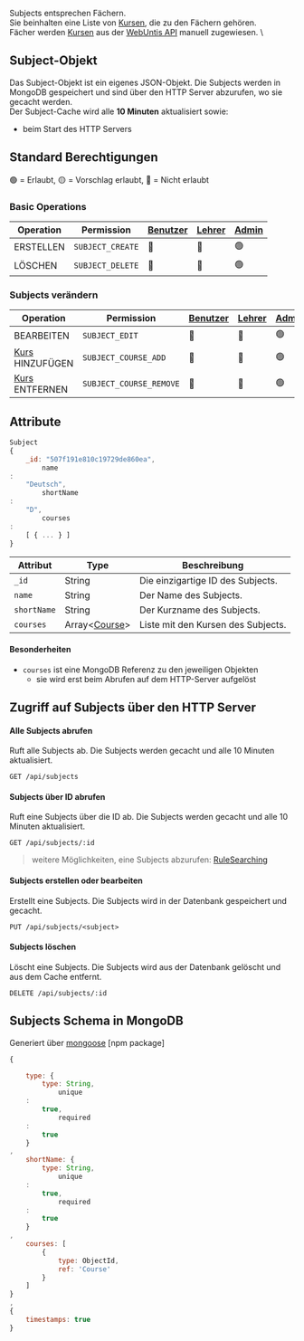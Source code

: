 Subjects entsprechen Fächern. \
Sie beinhalten eine Liste von [Kursen](https://github.com/Academi-fy/backend/wiki/Course), die zu den Fächern gehören. \
Fächer werden [Kursen](https://github.com/Academi-fy/backend/wiki/Course) aus
der [WebUntis API](https://help.untis.at/hc/de/articles/4886785534354-API-documentation-for-integration-partners)
manuell zugewiesen. \

## Subject-Objekt

Das Subject-Objekt ist ein eigenes JSON-Objekt. Die Subjects werden in MongoDB gespeichert und sind über den HTTP Server
abzurufen, wo sie gecacht werden. \
Der Subject-Cache wird alle **10 Minuten** aktualisiert sowie:

- beim Start des HTTP Servers

## Standard Berechtigungen

🟢 = Erlaubt,
🟡 = Vorschlag erlaubt,
🔴 = Nicht erlaubt

### Basic Operations

| Operation | Permission       | [Benutzer](https://github.com/Academi-fy/backend/wiki/User) | [Lehrer](https://github.com/Academi-fy/backend/wiki/User) | [Admin](https://github.com/Academi-fy/backend/wiki/User) |
|-----------|------------------|-------------------------------------------------------------|-----------------------------------------------------------|----------------------------------------------------------|
| ERSTELLEN | `SUBJECT_CREATE` | 🔴                                                          | 🔴                                                        | 🟢                                                       |
| LÖSCHEN   | `SUBJECT_DELETE` | 🔴                                                          | 🔴                                                        | 🟢                                                       |

### Subjects verändern

| Operation                                                            | Permission              | [Benutzer](https://github.com/Academi-fy/backend/wiki/User) | [Lehrer](https://github.com/Academi-fy/backend/wiki/User) | [Admin](https://github.com/Academi-fy/backend/wiki/User) |
|----------------------------------------------------------------------|-------------------------|-------------------------------------------------------------|-----------------------------------------------------------|----------------------------------------------------------|
| BEARBEITEN                                                           | `SUBJECT_EDIT`          | 🔴                                                          | 🔴                                                        | 🟢                                                       |
| [Kurs](https://github.com/Academi-fy/backend/wiki/Course) HINZUFÜGEN | `SUBJECT_COURSE_ADD`    | 🔴                                                          | 🔴                                                        | 🟢                                                       |
| [Kurs](https://github.com/Academi-fy/backend/wiki/Course) ENTFERNEN  | `SUBJECT_COURSE_REMOVE` | 🔴                                                          | 🔴                                                        | 🟢                                                       |

## Attribute

```javascript
Subject
{
    _id: "507f191e810c19729de860ea",
        name
:
    "Deutsch",
        shortName
:
    "D",
        courses
:
    [ { ... } ]
}
```

| Attribut    | Type                                                               | Beschreibung                       |
|-------------|--------------------------------------------------------------------|------------------------------------|
| `_id`       | String                                                             | Die einzigartige ID des Subjects.  |
| `name`      | String                                                             | Der Name des Subjects.             |
| `shortName` | String                                                             | Der Kurzname des Subjects.         |
| `courses`   | Array<[Course](https://github.com/Academi-fy/backend/wiki/Course)> | Liste mit den Kursen des Subjects. |

#### Besonderheiten

- `courses` ist eine MongoDB Referenz zu den jeweiligen Objekten
    - sie wird erst beim Abrufen auf dem HTTP-Server aufgelöst

## Zugriff auf Subjects über den HTTP Server

#### Alle Subjects abrufen

Ruft alle Subjects ab. Die Subjects werden gecacht und alle 10 Minuten aktualisiert.

``` http request
GET /api/subjects
```

#### Subjects über ID abrufen

Ruft eine Subjects über die ID ab. Die Subjects werden gecacht und alle 10 Minuten aktualisiert.

``` http request
GET /api/subjects/:id
```

> weitere Möglichkeiten, eine Subjects
> abzurufen: [RuleSearching](https://github.com/Academi-fy/backend/wiki/RuleSearching)

#### Subjects erstellen oder bearbeiten

Erstellt eine Subjects. Die Subjects wird in der Datenbank gespeichert und gecacht.

``` http request
PUT /api/subjects/<subject>
```

#### Subjects löschen

Löscht eine Subjects. Die Subjects wird aus der Datenbank gelöscht und aus dem Cache entfernt.

``` http request
DELETE /api/subjects/:id
```

## Subjects Schema in MongoDB

Generiert über [mongoose](https://mongoosejs.com/docs/guide.html) [npm package]

```javascript
{

    type: {
        type: String,
            unique
    :
        true,
            required
    :
        true
    }
,
    shortName: {
        type: String,
            unique
    :
        true,
            required
    :
        true
    }
,
    courses: [
        {
            type: ObjectId,
            ref: 'Course'
        }
    ]
}
,
{
    timestamps: true
}
```